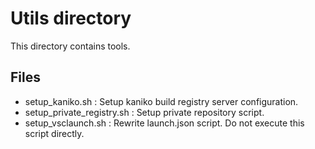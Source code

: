 # Utils directory
This directory contains tools.

## Files
- setup_kaniko.sh : Setup kaniko build registry server configuration.
- setup_private_registry.sh : Setup private repository script.
- setup_vsclaunch.sh : Rewrite launch.json script. Do not execute this script directly.
